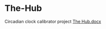 # The-Hub
Circadian clock calibrator project
[The Hub.docx](https://github.com/ArunasJok/The-Hub/files/7802634/The.Hub.docx)
